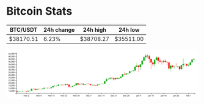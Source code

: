 # Bitcoin Stats

BTC/USDT|24h change|24h high|24h low|
|---|---|---|---|
|$38170.51|6.23%|$38708.27|$35511.00|

<img src="./chart.svg">

